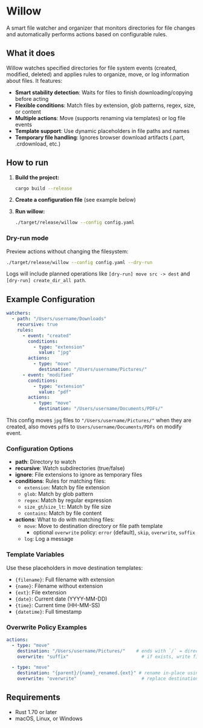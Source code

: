 # Willow

A smart file watcher and organizer that monitors directories for file changes and automatically performs actions based on configurable rules.

## What it does

Willow watches specified directories for file system events (created, modified, deleted) and applies rules to organize, move, or log information about files. It features:

- **Smart stability detection**: Waits for files to finish downloading/copying before acting
- **Flexible conditions**: Match files by extension, glob patterns, regex, size, or content
- **Multiple actions**: Move (supports renaming via templates) or log file events
- **Template support**: Use dynamic placeholders in file paths and names
- **Temporary file handling**: Ignores browser download artifacts (.part, .crdownload, etc.)

## How to run

1. **Build the project:**
   ```bash
   cargo build --release
   ```

2. **Create a configuration file** (see example below)

3. **Run willow:**
   ```bash
   ./target/release/willow --config config.yaml
   ```

### Dry-run mode

Preview actions without changing the filesystem:

```bash
./target/release/willow --config config.yaml --dry-run
```
Logs will include planned operations like `[dry-run] move src -> dest` and `[dry-run] create_dir_all path`.

## Example Configuration

```yaml
watchers:
  - path: "/Users/username/Downloads"
    recursive: true
    rules:
      - event: "created"
        conditions:
          - type: "extension"
            value: "jpg"
        actions:
          - type: "move"
            destination: "/Users/username/Pictures/"
      - event: "modified"
        conditions:
          - type: "extension"
            value: "pdf"
        actions:
          - type: "move"
            destination: "/Users/username/Documents/PDFs/"
```

This config moves `jpg` files to `"/Users/username/Pictures/"` when they are created, also moves `pdf`s to `Users/username/Documents/PDFs` on modify event.

### Configuration Options

- **path**: Directory to watch
- **recursive**: Watch subdirectories (true/false)
- **ignore**: File extensions to ignore as temporary files
- **conditions**: Rules for matching files:
  - `extension`: Match by file extension
  - `glob`: Match by glob pattern
  - `regex`: Match by regular expression
  - `size_gt`/`size_lt`: Match by file size
  - `contains`: Match by file content
- **actions**: What to do with matching files:
  - `move`: Move to destination directory or file path template
    - optional `overwrite` policy: `error` (default), `skip`, `overwrite`, `suffix`
  - `log`: Log a message

### Template Variables

Use these placeholders in move destination templates:

- `{filename}`: Full filename with extension
- `{name}`: Filename without extension
- `{ext}`: File extension
- `{date}`: Current date (YYYY-MM-DD)
- `{time}`: Current time (HH-MM-SS)
- `{datetime}`: Full timestamp

### Overwrite Policy Examples

```yaml
actions:
  - type: "move"
    destination: "/Users/username/Pictures/"    # ends with `/` = directory
    overwrite: "suffix"                           # if exists, write file_1.ext, file_2.ext, ...

  - type: "move"
    destination: "{parent}/{name}_renamed.{ext}" # rename in-place using template
    overwrite: "overwrite"                        # replace destination if it exists
```

## Requirements

- Rust 1.70 or later
- macOS, Linux, or Windows
